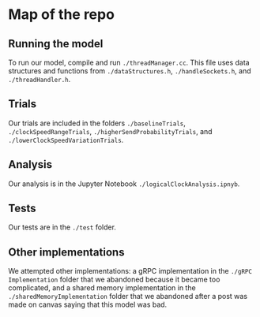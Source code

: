# Map of the repo
## Running the model
To run our model, compile and run `./threadManager.cc`. This file uses data structures and functions from `./dataStructures.h`, `./handleSockets.h`, and `./threadHandler.h`.

## Trials
Our trials are included in the folders `./baselineTrials`, `./clockSpeedRangeTrials`, `./higherSendProbabilityTrials`, and `./lowerClockSpeedVariationTrials`.

## Analysis
Our analysis is in the Jupyter Notebook `./logicalClockAnalysis.ipnyb`.

## Tests
Our tests are in the `./test` folder.

## Other implementations
We attempted other implementations: a gRPC implementation in the `./gRPC Implementation` folder that we abandoned because it became too complicated, and a shared memory implementation in the `./sharedMemoryImplementation` folder that we abandoned after a post was made on canvas saying that this model was bad. 
